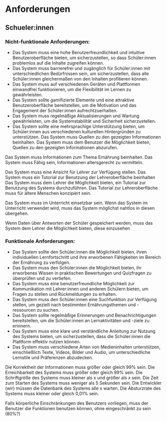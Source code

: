 # Anforderungen

## Schueler:innen 

### Nicht-funktionale Anforderungen:

- Das System muss eine hohe Benutzerfreundlichkeit und intuitive Benutzeroberfläche bieten, um sicherzustellen, so dass Schüler:innen problemlos auf die Inhalte zugreifen können. 
- Das System muss barrierefrei und zugänglich für Schüler:innen mit unterschiedlichen Bedürfnissen sein, um sicherzustellen, dass alle Schüler:innen gleichermaßen von den Inhalten profitieren können.
- Das System muss auf verschiedenen Geräten und Plattformen einwandfrei funktionieren, um die Flexibilität im Lernen zu gewährleisten.
- Das System sollte gamifizierte Elemente und eine attraktive Benutzeroberfläche bereitstellen, um die Motivation und das Engagement der Schüler:innen aufrechtzuerhalten.
- Das System muss regelmäßige Aktualisierungen und Wartung gewährleisten, um die Systemstabilität und Sicherheit sicherzustellen.
- Das System sollte eine mehrsprachige Unterstützung bieten, um Schüler:innen aus verschiedenen kulturellen Hintergründen zu unterstützen.
Das System muss Quellen zu den gezeigten Informationen beinhalten.
Das System muss dem Benutzer die Möglichkeit bieten, Quellen zu den gezeigten Informationen abzurufen.

Das System muss Informationen zum Thema Ernährung beinhalten.
Das System muss Fähig sein, Informationen altersgerecht zu vermitteln.

Das System muss eine Ansicht für Lehrer zur Verfügung stellen.
Das System muss ein Tutorial zur Benutzung der Lehreroberfläche beinhalten
Das System muss dem Lehrer die Möglichkeit bieten, ein Tutorial zur Benutzung des Systems durchzuführen.
Das Tutorial zur Lehreroberfläche muss für ältere Menschen konzipiert sein.

Das System muss im Unterricht einsetzbar sein.
Wenn das System im Unterricht verwendet wird, muss das System möglichst nahtlos in diesen übergehen.

Wenn Daten über Antworten der Schüler gespeichert werden, muss das System dem Lehrer die Möglichkeit bieten, diese einzusehen



### Funktionale Anforderungen:

- Das System sollte den Schüler:innen die Möglichkeit bieten, ihren individuellen Lernfortschritt und ihre erworbenen Fähigkeiten im Bereich der Ernährung zu verfolgen.
- Das System muss den Schüler:innen die Möglichkeit bieten, ihr erworbenes Wissen in praktischen Bewertungen und Quizfragen zu überprüfen und zu vertiefen.
- Das System muss eine benutzerfreundliche Möglichkeit zur Kommunikation mit Lehrer:innen und anderen Schülern bieten, um Fragen zu stellen und Rückmeldungen zu erhalten.
- Das System muss den Schüler:innen eine Suchfunktion zur Verfügung stellen, um gezielt nach bestimmten Ernährungsthemen und -ressourcen zu suchen.
- Das System sollte regelmäßige Erinnerungen und Benachrichtigungen bereitstellen, um die Schüler:innen an Lernaktivitäten und -ziele zu erinnern.
- Das System muss eine klare und verständliche Anleitung zur Nutzung des Systems bieten, um sicherzustellen, dass die Schüler:innen die Plattform effektiv nutzen können.
- Das System muss verschiedene Arten von Medieninhalten unterstützen, einschließlich Texte, Videos, Bilder und Audio, um unterschiedliche Lernstile und Präferenzen abzudecken.

Die Korrektheit der Informationen muss größer oder gleich 99% sein.
Die Erreichbarkeit des Systems muss größer oder gleich 99% sein.
Die Schriftgröße des Systems muss kleiner als x und größer als x sein.
Die Zeit zum Starten des Systems muss weniger als 5 Sekunden sein.
Die Entwickler (wir) müssen die Datenbank des Systems alle x <Zeitangabe> warten.
Die Absturzrate des Systems muss kleiner oder gleich 0,01% sein.

Falls körperliche Einschränkungen des Benutzers vorliegen, muss der Benutzer die Funktionen benutzen können, ohne eingeschränkt zu sein (80%?)
